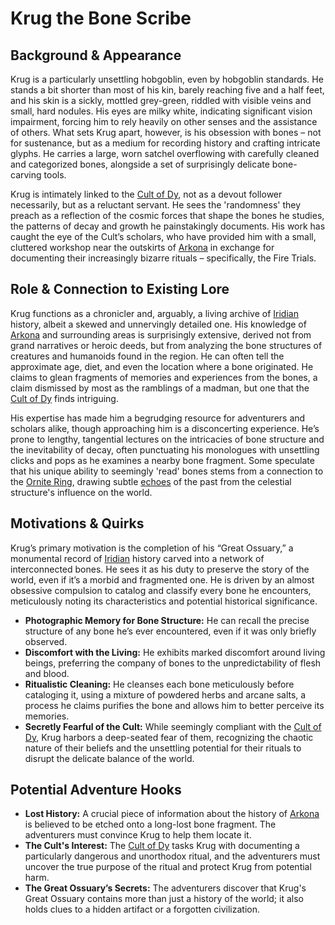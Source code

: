 # Krug the Bone Scribe

## Background & Appearance

Krug is a particularly unsettling hobgoblin, even by hobgoblin standards. He stands a bit shorter than most of his kin, barely reaching five and a half feet, and his skin is a sickly, mottled grey-green, riddled with visible veins and small, hard nodules. His eyes are milky white, indicating significant vision impairment, forcing him to rely heavily on other senses and the assistance of others. What sets Krug apart, however, is his obsession with bones – not for sustenance, but as a medium for recording history and crafting intricate glyphs. He carries a large, worn satchel overflowing with carefully cleaned and categorized bones, alongside a set of surprisingly delicate bone-carving tools.

Krug is intimately linked to the [Cult of Dy](/structure/society/factions/cult-of-dy.md), not as a devout follower necessarily, but as a reluctant servant. He sees the 'randomness' they preach as a reflection of the cosmic forces that shape the bones he studies, the patterns of decay and growth he painstakingly documents. His work has caught the eye of the Cult’s scholars, who have provided him with a small, cluttered workshop near the outskirts of [Arkona](/geography/settlement/city/arkona.md) in exchange for documenting their increasingly bizarre rituals – specifically, the Fire Trials.

## Role & Connection to Existing Lore

Krug functions as a chronicler and, arguably, a living archive of [Iridian](/being/species/iridian.md) history, albeit a skewed and unnervingly detailed one. His knowledge of [Arkona](/geography/settlement/city/arkona.md) and surrounding areas is surprisingly extensive, derived not from grand narratives or heroic deeds, but from analyzing the bone structures of creatures and humanoids found in the region. He can often tell the approximate age, diet, and even the location where a bone originated. He claims to glean fragments of memories and experiences from the bones, a claim dismissed by most as the ramblings of a madman, but one that the [Cult of Dy](/structure/society/factions/cult-of-dy.md) finds intriguing.

His expertise has made him a begrudging resource for adventurers and scholars alike, though approaching him is a disconcerting experience. He’s prone to lengthy, tangential lectures on the intricacies of bone structure and the inevitability of decay, often punctuating his monologues with unsettling clicks and pops as he examines a nearby bone fragment. Some speculate that his unique ability to seemingly 'read' bones stems from a connection to the [Ornite Ring](/geography/scale/ornite-ring.md), drawing subtle [echoes](/raw/20250501/soul/echoes.md) of the past from the celestial structure's influence on the world.

## Motivations & Quirks

Krug’s primary motivation is the completion of his “Great Ossuary,” a monumental record of [Iridian](/being/species/iridian.md) history carved into a network of interconnected bones. He sees it as his duty to preserve the story of the world, even if it’s a morbid and fragmented one. He is driven by an almost obsessive compulsion to catalog and classify every bone he encounters, meticulously noting its characteristics and potential historical significance.

*   **Photographic Memory for Bone Structure:**  He can recall the precise structure of any bone he’s ever encountered, even if it was only briefly observed. 
*   **Discomfort with the Living:** He exhibits marked discomfort around living beings, preferring the company of bones to the unpredictability of flesh and blood. 
*   **Ritualistic Cleaning:**  He cleanses each bone meticulously before cataloging it, using a mixture of powdered herbs and arcane salts, a process he claims purifies the bone and allows him to better perceive its memories. 
*   **Secretly Fearful of the Cult:** While seemingly compliant with the [Cult of Dy](/structure/society/factions/cult-of-dy.md), Krug harbors a deep-seated fear of them, recognizing the chaotic nature of their beliefs and the unsettling potential for their rituals to disrupt the delicate balance of the world.

## Potential Adventure Hooks

*   **Lost History:**  A crucial piece of information about the history of [Arkona](/geography/settlement/city/arkona.md) is believed to be etched onto a long-lost bone fragment. The adventurers must convince Krug to help them locate it.
*   **The Cult's Interest:** The [Cult of Dy](/structure/society/factions/cult-of-dy.md) tasks Krug with documenting a particularly dangerous and unorthodox ritual, and the adventurers must uncover the true purpose of the ritual and protect Krug from potential harm.
*   **The Great Ossuary’s Secrets:**  The adventurers discover that Krug's Great Ossuary contains more than just a history of the world; it also holds clues to a hidden artifact or a forgotten civilization.
